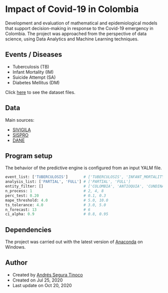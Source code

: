 # Impact of Covid-19 in Colombia
Development and evaluation of mathematical and epidemiological models that support decision-making in response to the Covid-19 emergency in Colombia. The project was approached from the perspective of data science, using Data Analytics and Machine Learning techniques.

## Events / Diseases
- Tuberculosis (TB)
- Infant Mortality (IM)
- Suicide Attempt (SA)
- Diabetes Mellitus (DM)

Click <a href="https://github.com/ansegura7/covid19-col-disease-impact/tree/master/solution/data" target="_blank">here</a> to see the dataset files.

## Data
Main sources:
- <a href="https://www.ins.gov.co/Direcciones/Vigilancia/Paginas/SIVIGILA.aspx" target="_blank">SIVIGILA</a>
- <a href="https://www.sispro.gov.co/Pages/Home.aspx" target="_blank">SISPRO</a>
- <a href="https://www.dane.gov.co/index.php/estadisticas-por-tema" target="_blank">DANE</a>

## Program setup
The behavior of the predictive engine is configured from an input YALM file.

```python
event_list: ['TUBERCULOSIS']       # ['TUBERCULOSIS', 'INFANT_MORTALITY', 'SUICIDE_ATTEMPT', 'EXT_MATERNAL_MORBIDITY']
analysis_list: ['PARTIAL', 'FULL'] # ['PARTIAL', 'FULL']
entity_filter: []                  # ['COLOMBIA', 'ANTIOQUIA', 'CUNDINAMARCA', 'MEDELLIN', 'BOGOTA DC', 'CALI', 'BARRANQUILLA']
n_process: 1                       # 2, 4, 8
perc_test: 0.20                    # 0.1, 0.3
mape_threshold: 4.0                # 5.0, 10.0
ts_tolerance: 4.0                  # 3.0, 5.0
n_forecast: 13                     # 6
ci_alpha: 0.9                      # 0.8, 0.95
```

## Dependencies
The project was carried out with the latest version of <a href="https://www.anaconda.com/products/individual" target="_blank" >Anaconda</a> on Windows.

## Author
- Created by <a href="https://github.com/ansegura7">Andrés Segura Tinoco</a>
- Created on Jul 25, 2020
- Last update on Oct 20, 2020
